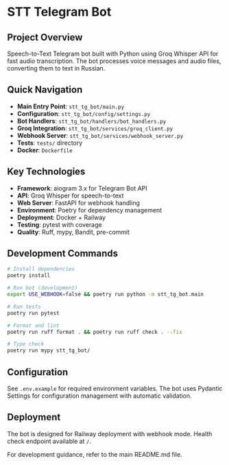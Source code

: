 # STT Telegram Bot

## Project Overview

Speech-to-Text Telegram bot built with Python using Groq Whisper API for fast audio transcription. The bot processes voice messages and audio files, converting them to text in Russian.

## Quick Navigation

- **Main Entry Point**: `stt_tg_bot/main.py`
- **Configuration**: `stt_tg_bot/config/settings.py`
- **Bot Handlers**: `stt_tg_bot/handlers/bot_handlers.py`
- **Groq Integration**: `stt_tg_bot/services/groq_client.py`
- **Webhook Server**: `stt_tg_bot/services/webhook_server.py`
- **Tests**: `tests/` directory
- **Docker**: `Dockerfile`

## Key Technologies

- **Framework**: aiogram 3.x for Telegram Bot API
- **API**: Groq Whisper for speech-to-text
- **Web Server**: FastAPI for webhook handling
- **Environment**: Poetry for dependency management
- **Deployment**: Docker + Railway
- **Testing**: pytest with coverage
- **Quality**: Ruff, mypy, Bandit, pre-commit

## Development Commands

```bash
# Install dependencies
poetry install

# Run bot (development)
export USE_WEBHOOK=false && poetry run python -m stt_tg_bot.main

# Run tests
poetry run pytest

# Format and lint
poetry run ruff format . && poetry run ruff check . --fix

# Type check
poetry run mypy stt_tg_bot/
```

## Configuration

See `.env.example` for required environment variables. The bot uses Pydantic Settings for configuration management with automatic validation.

## Deployment

The bot is designed for Railway deployment with webhook mode. Health check endpoint available at `/`.

For development guidance, refer to the main README.md file.

